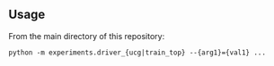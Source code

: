 ## Usage

From the main directory of this repository: 

`python -m experiments.driver_{ucg|train_top} --{arg1}={val1} ...`
